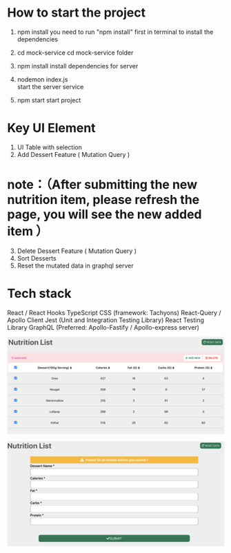 # How to start the project
1. npm install 
    you need to run "npm install" first in terminal to install the dependencies

2. cd mock-service 
    cd mock-service folder 

3. npm install
    install dependencies for server
    
4.  nodemon index.js   
    start the server service

5. npm start
    start project

# Key UI Element

1. UI Table with selection 
2. Add Dessert Feature  ( Mutation Query )  
# note：（After submitting the new nutrition item, please refresh the page, you will see the new added item  ）
3. Delete Dessert Feature ( Mutation Query )
4. Sort Desserts
5. Reset the mutated data in graphql server

# Tech stack
React / React Hooks
TypeScript 
CSS (framework: Tachyons)
React-Query / Apollo Client
Jest (Unit and Integration Testing Library)
React Testing Library
GraphQL (Preferred: Apollo-Fastify / Apollo-express server)

![image](https://github.com/xiaoqing-z/Dessert-Nutrition/blob/main/homepage.png)

![image](https://github.com/xiaoqing-z/Dessert-Nutrition/blob/main/add.png)



